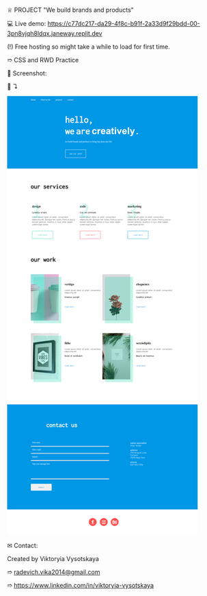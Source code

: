 ♕ PROJECT "We build brands and products"

💻 Live demo: https://c77dc217-da29-4f8c-b91f-2a33d9f29bdd-00-3pn8vjqh8ldqx.janeway.replit.dev

(!) Free hosting so might take a while to load for first time.

➱ CSS and RWD Practice


👀 Screenshot:

📸 ↴︎

![Alt Text](./images/screenshots/1.Home.png)


✉ Contact:

Created by Viktoryia Vysotskaya

➱ radevich.vika2014@gmail.com

➱ https://www.linkedin.com/in/viktoryia-vysotskaya